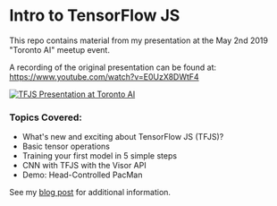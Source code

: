 # Intro to TensorFlow JS

This repo contains material from my presentation at the May 2nd 2019 "Toronto AI" meetup event. 

A recording of the original presentation can be found at: https://www.youtube.com/watch?v=E0UzX8DWtF4

[![TFJS Presentation at Toronto AI](https://img.youtube.com/vi/E0UzX8DWtF4/0.jpg)](https://www.youtube.com/watch?v=YOUTUBE_VIDEO_ID_HERE)

### Topics Covered:
* What's new and exciting about TensorFlow JS (TFJS)?
* Basic tensor operations
* Training your first model in 5 simple steps
* CNN with TFJS with the Visor API
* Demo: Head-Controlled PacMan


See my [blog post](https://rangle.io/blog/bringing-artificial-intelligence-to-the-browser-with-tensorflow-js/) for additional information. 
